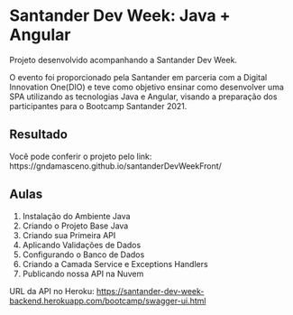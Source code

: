 # Santander Dev Week: Java + Angular

<p>
Projeto desenvolvido acompanhando a Santander Dev Week.
</p>
<p>
O evento foi proporcionado pela Santander em parceria com a Digital Innovation One(DIO) e teve como objetivo ensinar como desenvolver uma SPA utilizando as tecnologias Java e Angular, visando a preparação dos participantes para o Bootcamp Santander 2021.
</p>

## Resultado

<p>
Você pode conferir o projeto pelo link: https://gndamasceno.github.io/santanderDevWeekFront/
</p>

## Aulas

1. Instalação do Ambiente Java
1. Criando o Projeto Base Java
1. Criando sua Primeira API
1. Aplicando Validações de Dados
1. Configurando o Banco de Dados
1. Criando a Camada Service e Exceptions Handlers
1. Publicando nossa API na Nuvem

URL da API no Heroku: https://santander-dev-week-backend.herokuapp.com/bootcamp/swagger-ui.html
